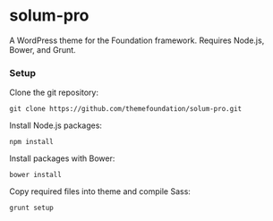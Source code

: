 solum-pro
=========

A WordPress theme for the Foundation framework. Requires Node.js, Bower, and Grunt.

### Setup ###

Clone the git repository:

`git clone https://github.com/themefoundation/solum-pro.git`


Install Node.js packages:

`npm install`

Install packages with Bower:

`bower install`

Copy required files into theme and compile Sass:

`grunt setup`